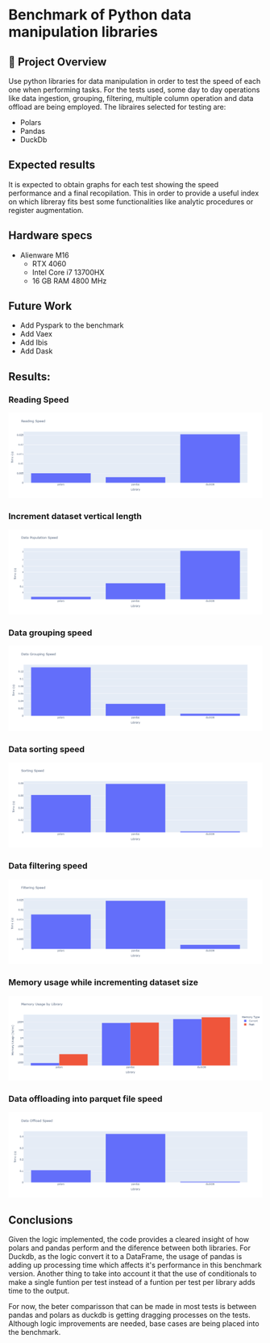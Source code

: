 # Benchmark of Python data manipulation libraries

## 📌 Project Overview
Use python libraries for data manipulation in order to test the speed of each one when performing tasks.
For the tests used, some day to day operations like data ingestion, grouping, filtering, multiple column operation and data offload are being employed.
The libraires selected for testing are:
- Polars
- Pandas
- DuckDb

## Expected results
It is expected to obtain graphs for each test showing the speed performance and a final recopilation. This in order to provide a useful index on which libreray fits best some functionalities like analytic procedures or register augmentation.

## Hardware specs
- Alienware M16
    - RTX 4060
    - Intel Core i7 13700HX
    - 16 GB RAM 4800 MHz

## Future Work
- Add Pyspark to the benchmark
- Add Vaex
- Add Ibis
- Add Dask

## Results:
### Reading Speed
![alt text](images/reading.png)
### Increment dataset vertical length
![alt text](images/population.png)
### Data grouping speed
![alt text](images/grouping.png)
### Data sorting speed
![alt text](images/sorting.png)
### Data filtering speed
![alt text](images/filtering.png)
### Memory usage while incrementing dataset size
![alt text](images/memory.png)
### Data offloading into parquet file speed
![alt text](images/offload.png)

## Conclusions

Given the logic implemented, the code provides a cleared insight of how polars and pandas perform and the diference between both libraries.
For Duckdb, as the logic convert it to a DataFrame, the usage of pandas is adding up processing time which affects it's performance in this benchmark version. Another thing to take into account it that the use of conditionals to make a single funtion per test instead of a funtion per test per library adds time to the output.

For now, the beter comparisson that can be made in most tests is between pandas and polars as duckdb is getting dragging processes on the tests. Although logic improvements are needed, base cases are being placed into the benchmark.
